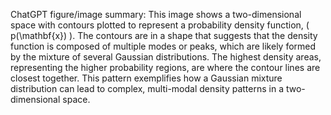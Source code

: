 ChatGPT figure/image summary: This image shows a two-dimensional space with contours plotted to represent a probability density function, \( p(\mathbf{x}) \). The contours are in a shape that suggests that the density function is composed of multiple modes or peaks, which are likely formed by the mixture of several Gaussian distributions. The highest density areas, representing the higher probability regions, are where the contour lines are closest together. This pattern exemplifies how a Gaussian mixture distribution can lead to complex, multi-modal density patterns in a two-dimensional space.